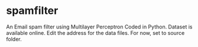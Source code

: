 spamfilter
==========

An Email spam filter using Multilayer Perceptron
Coded in Python.
Dataset is available online.
Edit the address for the data files. For now, set to source folder.
